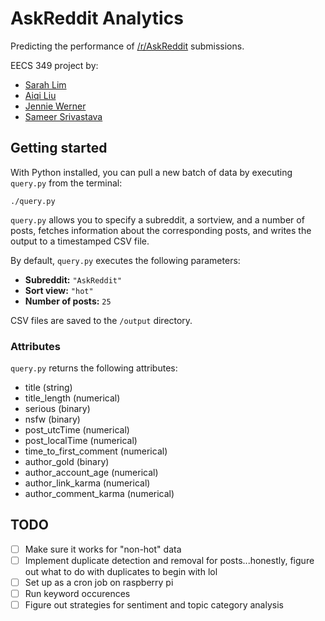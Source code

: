 # AskReddit Analytics

Predicting the performance of [/r/AskReddit](http://reddit.com/r/askreddit) submissions.

EECS 349 project by:

* [Sarah Lim](http://github.com/sarahlim)
* [Aiqi Liu](http://github.com/aiqiliu)
* [Jennie Werner](http://github.com/jenniewerner)
* [Sameer Srivastava](http://github.com/sameersrivastava)

## Getting started

With Python installed, you can pull a new batch of data by executing `query.py` from the terminal:

```
./query.py
```

`query.py` allows you to specify a subreddit, a sortview, and a number of posts, fetches information about the corresponding posts, and writes the output to a timestamped CSV file.

By default, `query.py` executes the following parameters:

* **Subreddit:** `"AskReddit"`
* **Sort view:** `"hot"`
* **Number of posts:** `25`

CSV files are saved to the `/output` directory.

### Attributes

`query.py` returns the following attributes:

* title (string)
* title_length (numerical)
* serious (binary)
* nsfw (binary)
* post_utcTime (numerical)
* post_localTime (numerical)
* time_to_first_comment (numerical)
* author_gold (binary)
* author_account_age (numerical)
* author_link_karma (numerical)
* author_comment_karma (numerical)

## TODO

* [ ] Make sure it works for "non-hot" data  
* [ ] Implement duplicate detection and removal for posts...honestly, figure out what to do with duplicates to begin with lol  
* [ ] Set up as a cron job on raspberry pi  
* [ ] Run keyword occurences
* [ ] Figure out strategies for sentiment and topic category analysis
